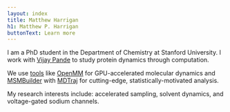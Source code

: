 ```yaml
---
layout: index
title: Matthew Harrigan
h1: Matthew P. Harrigan
buttonText: Learn more
---
```


I am a PhD student in the Department of Chemistry at
Stanford University. I work with [Vijay Pande] to
study protein dynamics through computation.

We use
[tools] like [OpenMM] for GPU-accelerated molecular
dynamics and [MSMBuilder] with [MDTraj] for cutting-edge,
statistically-motivated analysis.

My research interests include: accelerated sampling, 
solvent dynamics, and voltage-gated sodium channels.

[tools]: #

[vijay pande]: http://pande.stanford.edu/
[openmm]: http://openmm.org/
[msmbuilder]: http://msmbuilder.org/
[mdtraj]: http://mdtraj.org/


